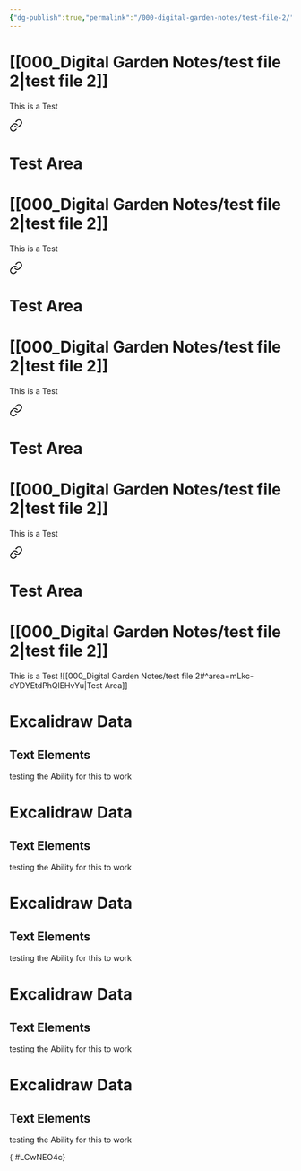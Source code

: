 ```yaml
---
{"dg-publish":true,"permalink":"/000-digital-garden-notes/test-file-2/"}
---
```


#  [[000_Digital Garden Notes/test file 2\|test file 2]] 
This is a Test

<div class="transclusion internal-embed is-loaded"><a class="markdown-embed-link" href="/000-digital-garden-notes/test-file-2/#area-m-lkc-d-ydy-etd-ph-ql-e-hv-yu" aria-label="Open link"><svg xmlns="http://www.w3.org/2000/svg" width="24" height="24" viewBox="0 0 24 24" fill="none" stroke="currentColor" stroke-width="2" stroke-linecap="round" stroke-linejoin="round" class="svg-icon lucide-link"><path d="M10 13a5 5 0 0 0 7.54.54l3-3a5 5 0 0 0-7.07-7.07l-1.72 1.71"></path><path d="M14 11a5 5 0 0 0-7.54-.54l-3 3a5 5 0 0 0 7.07 7.07l1.71-1.71"></path></svg></a><div class="markdown-embed">

<div class="markdown-embed-title">

# Test Area

</div>



#  [[000_Digital Garden Notes/test file 2\|test file 2]] 
This is a Test

<div class="transclusion internal-embed is-loaded"><a class="markdown-embed-link" href="/000-digital-garden-notes/test-file-2/#area-m-lkc-d-ydy-etd-ph-ql-e-hv-yu" aria-label="Open link"><svg xmlns="http://www.w3.org/2000/svg" width="24" height="24" viewBox="0 0 24 24" fill="none" stroke="currentColor" stroke-width="2" stroke-linecap="round" stroke-linejoin="round" class="svg-icon lucide-link"><path d="M10 13a5 5 0 0 0 7.54.54l3-3a5 5 0 0 0-7.07-7.07l-1.72 1.71"></path><path d="M14 11a5 5 0 0 0-7.54-.54l-3 3a5 5 0 0 0 7.07 7.07l1.71-1.71"></path></svg></a><div class="markdown-embed">

<div class="markdown-embed-title">

# Test Area

</div>



#  [[000_Digital Garden Notes/test file 2\|test file 2]] 
This is a Test

<div class="transclusion internal-embed is-loaded"><a class="markdown-embed-link" href="/000-digital-garden-notes/test-file-2/#area-m-lkc-d-ydy-etd-ph-ql-e-hv-yu" aria-label="Open link"><svg xmlns="http://www.w3.org/2000/svg" width="24" height="24" viewBox="0 0 24 24" fill="none" stroke="currentColor" stroke-width="2" stroke-linecap="round" stroke-linejoin="round" class="svg-icon lucide-link"><path d="M10 13a5 5 0 0 0 7.54.54l3-3a5 5 0 0 0-7.07-7.07l-1.72 1.71"></path><path d="M14 11a5 5 0 0 0-7.54-.54l-3 3a5 5 0 0 0 7.07 7.07l1.71-1.71"></path></svg></a><div class="markdown-embed">

<div class="markdown-embed-title">

# Test Area

</div>



#  [[000_Digital Garden Notes/test file 2\|test file 2]] 
This is a Test

<div class="transclusion internal-embed is-loaded"><a class="markdown-embed-link" href="/000-digital-garden-notes/test-file-2/#area-m-lkc-d-ydy-etd-ph-ql-e-hv-yu" aria-label="Open link"><svg xmlns="http://www.w3.org/2000/svg" width="24" height="24" viewBox="0 0 24 24" fill="none" stroke="currentColor" stroke-width="2" stroke-linecap="round" stroke-linejoin="round" class="svg-icon lucide-link"><path d="M10 13a5 5 0 0 0 7.54.54l3-3a5 5 0 0 0-7.07-7.07l-1.72 1.71"></path><path d="M14 11a5 5 0 0 0-7.54-.54l-3 3a5 5 0 0 0 7.07 7.07l1.71-1.71"></path></svg></a><div class="markdown-embed">

<div class="markdown-embed-title">

# Test Area

</div>



#  [[000_Digital Garden Notes/test file 2\|test file 2]] 
This is a Test
![[000_Digital Garden Notes/test file 2#^area=mLkc-dYDYEtdPhQlEHvYu\|Test Area]]

 
 
# Excalidraw Data

## Text Elements
testing the Ability for this to work
 


</div></div>


 
 
# Excalidraw Data

## Text Elements
testing the Ability for this to work
 


</div></div>


 
 
# Excalidraw Data

## Text Elements
testing the Ability for this to work
 


</div></div>


 
 
# Excalidraw Data

## Text Elements
testing the Ability for this to work
 


</div></div>


 
 
# Excalidraw Data

## Text Elements
testing the Ability for this to work

{ #LCwNEO4c}


